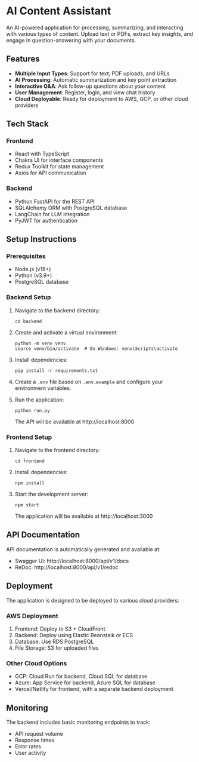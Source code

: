 # AI Content Assistant

An AI-powered application for processing, summarizing, and interacting with various types of content. Upload text or PDFs, extract key insights, and engage in question-answering with your documents.

## Features

- **Multiple Input Types**: Support for text, PDF uploads, and URLs
- **AI Processing**: Automatic summarization and key point extraction
- **Interactive Q&A**: Ask follow-up questions about your content
- **User Management**: Register, login, and view chat history
- **Cloud Deployable**: Ready for deployment to AWS, GCP, or other cloud providers

## Tech Stack

### Frontend
- React with TypeScript
- Chakra UI for interface components
- Redux Toolkit for state management
- Axios for API communication

### Backend
- Python FastAPI for the REST API
- SQLAlchemy ORM with PostgreSQL database
- LangChain for LLM integration
- PyJWT for authentication

## Setup Instructions

### Prerequisites
- Node.js (v16+)
- Python (v3.9+)
- PostgreSQL database

### Backend Setup

1. Navigate to the backend directory:
   ```
   cd backend
   ```

2. Create and activate a virtual environment:
   ```
   python -m venv venv
   source venv/bin/activate  # On Windows: venv\Scripts\activate
   ```

3. Install dependencies:
   ```
   pip install -r requirements.txt
   ```

4. Create a `.env` file based on `.env.example` and configure your environment variables.

5. Run the application:
   ```
   python run.py
   ```

   The API will be available at http://localhost:8000

### Frontend Setup

1. Navigate to the frontend directory:
   ```
   cd frontend
   ```

2. Install dependencies:
   ```
   npm install
   ```

3. Start the development server:
   ```
   npm start
   ```

   The application will be available at http://localhost:3000

## API Documentation

API documentation is automatically generated and available at:
- Swagger UI: http://localhost:8000/api/v1/docs
- ReDoc: http://localhost:8000/api/v1/redoc

## Deployment

The application is designed to be deployed to various cloud providers:

### AWS Deployment
1. Frontend: Deploy to S3 + CloudFront
2. Backend: Deploy using Elastic Beanstalk or ECS
3. Database: Use RDS PostgreSQL
4. File Storage: S3 for uploaded files

### Other Cloud Options
- GCP: Cloud Run for backend, Cloud SQL for database
- Azure: App Service for backend, Azure SQL for database
- Vercel/Netlify for frontend, with a separate backend deployment

## Monitoring

The backend includes basic monitoring endpoints to track:
- API request volume
- Response times
- Error rates
- User activity 